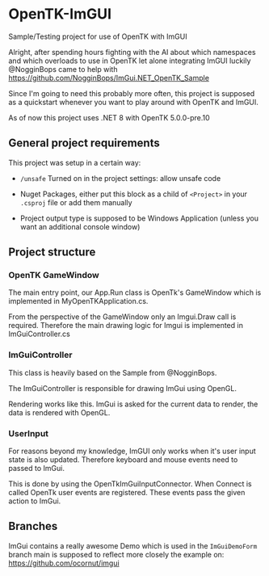 # OpenTK-ImGUI
Sample/Testing project for use of OpenTK with ImGUI

Alright, after spending hours fighting with the AI about which namespaces and which overloads to use in OpenTK
let alone integrating ImGUI luckily @NogginBops came to help with https://github.com/NogginBops/ImGui.NET_OpenTK_Sample

Since I'm going to need this probably more often, this project is supposed as a quickstart whenever you want to play around with OpenTK and ImGUI.

As of now this project uses .NET 8 with OpenTK 5.0.0-pre.10

## General project requirements
This project was setup in a certain way:
* ```/unsafe``` Turned on in the project settings: allow unsafe code
* Nuget Packages, either put this block as a child of ```<Project>``` in your ```.csproj``` file or add them manually
  <ItemGroup>
    <PackageReference Include="ImGui.NET" Version="1.90.1.1" />
    <PackageReference Include="ImGuiNet.OpenTK" Version="0.1.6.123-beta" />
    <PackageReference Include="OpenTK" Version="5.0.0-pre.10" />
  </ItemGroup>

* Project output type is supposed to be Windows Application (unless you want an additional console window)

## Project structure

### OpenTK GameWindow
The main entry point, our App.Run class is OpenTk's GameWindow which is implemented in MyOpenTKApplication.cs.

From the perspective of the GameWindow only an Imgui.Draw call is required. Therefore the main drawing logic for Imgui is implemented in ImGuiController.cs

### ImGuiController
This class is heavily based on the Sample from @NogginBops.

The ImGuiController is responsible for drawing ImGui using OpenGL.

Rendering works like this. ImGui is asked for the current data to render, the data is rendered with OpenGL.

### UserInput
For reasons beyond my knowledge, ImGUI only works when it's user input state is also updated. Therefore keyboard and mouse events need to passed to ImGui.

This is done by using the OpenTkImGuiInputConnector. When Connect is called OpenTk user events are registered. These events pass the given action to ImGui.

## Branches
ImGui contains a really awesome Demo which is used in the ```ImGuiDemoForm``` branch
main is supposed to reflect more closely the example on: https://github.com/ocornut/imgui

